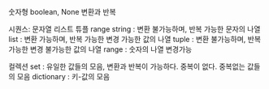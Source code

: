 숫자형 boolean, None
변환과 반복


시퀀스: 문자열 리스트 튜플 range
string  : 변환 불가능하며, 반복 가능한  문자의 나열
list    : 변환 가능하며, 반복 가능한    변경 가능한 값의 나열
tuple   : 변환 불가능하며, 반복 가능한  변경 불가능한 값의 나열
range   : 숫자의 나열 변경가능

컬렉션 
set         : 유일한 값들의 모음, 변환과 반복이 가능하다. 중복이 없다. 중복없는 값들의 모음
dictionary  : 키-값의 모음
